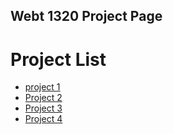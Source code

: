 ## Webt 1320 Project Page

<h1>Project List</h1>

<ul>
    <li><a href="project 1/index.html" target="_blank">project 1</a></li>
    <li><a href="Project 2/index.html" target="_blank">Project 2</a></li>
    <li><a href="Project 3/index.html" target="_blank">Project 3</a></li>
     <li><a href="Project 4/index.html" target="_blank">Project 4</a></li>
</ul>
